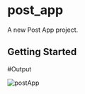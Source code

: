 # post_app

A new Post App project.

## Getting Started
#Output

![postApp](https://github.com/Smshahin22/PostApp/assets/92157667/839a5420-7cf5-4320-815b-600a72a7d60a)
